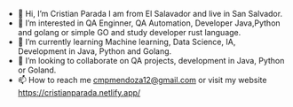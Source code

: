 - 👋 Hi, I’m Cristian Parada I am from El Salavador and live in San Salvador.
- 👀 I’m interested in QA Enginner, QA Automation, Developer Java,Python and golang or simple GO and study developer rust language.
- 🌱 I’m currently learning Machine learning, Data Science, IA, Development in Java, Python and Golang.
- 💞️ I’m looking to collaborate on QA projects, development in Java, Python or Goland.
- 📫 How to reach me cmpmendoza12@gmail.com or visit my website https://cristianparada.netlify.app/

<!---
w2k31984/w2k31984 is a ✨ special ✨ repository because its `README.md` (this file) appears on your GitHub profile.
You can click the Preview link to take a look at your changes.
--->
